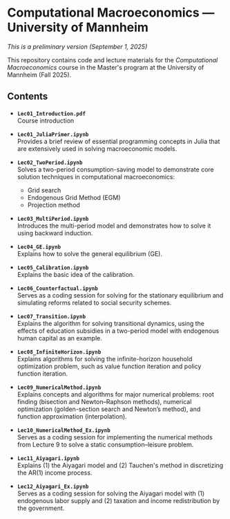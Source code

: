 # Computational Macroeconomics — University of Mannheim

*This is a preliminary version (September 1, 2025)*

This repository contains code and lecture materials for the *Computational Macroeconomics* course in the Master's program at the University of Mannheim (Fall 2025).

## Contents

- **`Lec01_Introduction.pdf`**  
  Course introduction

- **`Lec01_JuliaPrimer.ipynb`**  
  Provides a brief review of essential programming concepts in Julia that are extensively used in solving macroeconomic models.

- **`Lec02_TwoPeriod.ipynb`**  
  Solves a two-period consumption-saving model to demonstrate core solution techniques in computational macroeconomics:
  - Grid search
  - Endogenous Grid Method (EGM)
  - Projection method

- **`Lec03_MultiPeriod.ipynb`**  
  Introduces the multi-period model and demonstrates how to solve it using backward induction.

- **`Lec04_GE.ipynb`**  
  Explains how to solve the general equilibrium (GE).

- **`Lec05_Calibration.ipynb`**  
  Explains the basic idea of the calibration.

- **`Lec06_Counterfactual.ipynb`**  
  Serves as a coding session for solving for the stationary equilibrium and simulating reforms related to social security schemes.

- **`Lec07_Transition.ipynb`**  
  Explains the algorithm for solving transitional dynamics, using the effects of education subsidies in a two-period model with endogenous human capital as an example.

- **`Lec08_InfiniteHorizon.ipynb`**  
  Explains algorithms for solving the infinite-horizon household optimization problem, such as value function iteration and policy function iteration.

- **`Lec09_NumericalMethod.ipynb`**  
  Explains concepts and algorithms for major numerical problems: root finding (bisection and Newton–Raphson methods), numerical optimization (golden-section search and Newton’s method), and function approximation (interpolation).

- **`Lec10_NumericalMethod_Ex.ipynb`**  
  Serves as a coding session for implementing the numerical methods from Lecture 9 to solve a static consumption–leisure problem.

- **`Lec11_Aiyagari.ipynb`**  
  Explains (1) the Aiyagari model and (2) Tauchen's method in discretizing the AR(1) income process.

- **`Lec12_Aiyagari_Ex.ipynb`**  
  Serves as a coding session for solving the Aiyagari model with (1) endogenous labor supply and (2) taxation and income redistribution by the government.
